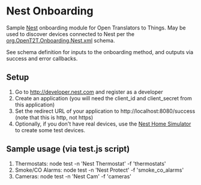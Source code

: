 # Nest Onboarding
Sample [Nest](http://www.nest.com/) onboarding module for Open Translators to Things. May be used to discover devices connected to Nest per the 
[org.OpenT2T.Onboarding.Nest.xml](https://github.com/openT2T/onboarding/blob/master/org.OpenT2T.Onboarding.Nest/org.OpenT2T.Onboarding.Nest.xml) schema.

See schema definition for inputs to the onboarding method, and outputs via success and error callbacks.

## Setup
1. Go to http://developer.nest.com and register as a developer
2. Create an application (you will need the client_id and client_secret from this application)
3. Set the redirect URL of your application to http://localhost:8080/success (note that this is http, not https)
4. Optionally, if you don't have real devices, use the [Nest Home Simulator](https://developer.nest.com/documentation/cloud/home-simulator) to create some test devices.

## Sample usage (via test.js script)
1. Thermostats: node test -n 'Nest Thermostat' -f 'thermostats'
2. Smoke/CO Alarms: node test -n 'Nest Protect' -f 'smoke_co_alarms'
3. Cameras: node test -n 'Nest Cam' -f 'cameras'
